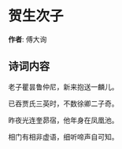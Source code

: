 # 贺生次子

**作者**: 傅大询

## 诗词内容

老子瞿昙鲁仲尼，新来抱送一麟儿。

已吞贾氏三英时，不数徐卿二子奇。

昨夜光连奎昴宿，他年身在凤凰池。

相门有相非虚语，细听啼声自可知。

